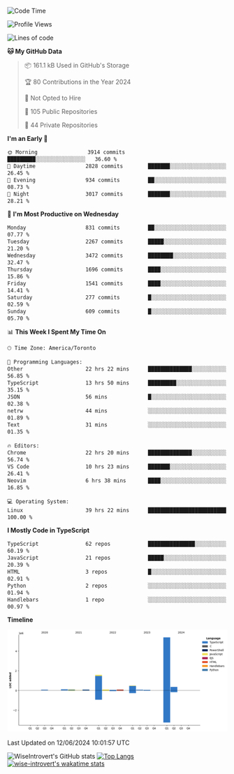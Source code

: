 <!--START_SECTION:waka-->
![Code Time](http://img.shields.io/badge/Code%20Time-1%2C708%20hrs%2019%20mins-blue)

![Profile Views](http://img.shields.io/badge/Profile%20Views-4-blue)

![Lines of code](https://img.shields.io/badge/From%20Hello%20World%20I%27ve%20Written-8.5%20million%20lines%20of%20code-blue)

**🐱 My GitHub Data** 

> 📦 161.1 kB Used in GitHub's Storage 
 > 
> 🏆 80 Contributions in the Year 2024
 > 
> 🚫 Not Opted to Hire
 > 
> 📜 105 Public Repositories 
 > 
> 🔑 44 Private Repositories 
 > 
**I'm an Early 🐤** 

```text
🌞 Morning                3914 commits        █████████░░░░░░░░░░░░░░░░   36.60 % 
🌆 Daytime                2828 commits        ███████░░░░░░░░░░░░░░░░░░   26.45 % 
🌃 Evening                934 commits         ██░░░░░░░░░░░░░░░░░░░░░░░   08.73 % 
🌙 Night                  3017 commits        ███████░░░░░░░░░░░░░░░░░░   28.21 % 
```
📅 **I'm Most Productive on Wednesday** 

```text
Monday                   831 commits         ██░░░░░░░░░░░░░░░░░░░░░░░   07.77 % 
Tuesday                  2267 commits        █████░░░░░░░░░░░░░░░░░░░░   21.20 % 
Wednesday                3472 commits        ████████░░░░░░░░░░░░░░░░░   32.47 % 
Thursday                 1696 commits        ████░░░░░░░░░░░░░░░░░░░░░   15.86 % 
Friday                   1541 commits        ████░░░░░░░░░░░░░░░░░░░░░   14.41 % 
Saturday                 277 commits         █░░░░░░░░░░░░░░░░░░░░░░░░   02.59 % 
Sunday                   609 commits         █░░░░░░░░░░░░░░░░░░░░░░░░   05.70 % 
```


📊 **This Week I Spent My Time On** 

```text
🕑︎ Time Zone: America/Toronto

💬 Programming Languages: 
Other                    22 hrs 22 mins      ██████████████░░░░░░░░░░░   56.85 % 
TypeScript               13 hrs 50 mins      █████████░░░░░░░░░░░░░░░░   35.15 % 
JSON                     56 mins             █░░░░░░░░░░░░░░░░░░░░░░░░   02.38 % 
netrw                    44 mins             ░░░░░░░░░░░░░░░░░░░░░░░░░   01.89 % 
Text                     31 mins             ░░░░░░░░░░░░░░░░░░░░░░░░░   01.35 % 

🔥 Editors: 
Chrome                   22 hrs 20 mins      ██████████████░░░░░░░░░░░   56.74 % 
VS Code                  10 hrs 23 mins      ███████░░░░░░░░░░░░░░░░░░   26.41 % 
Neovim                   6 hrs 38 mins       ████░░░░░░░░░░░░░░░░░░░░░   16.85 % 

💻 Operating System: 
Linux                    39 hrs 22 mins      █████████████████████████   100.00 % 
```

**I Mostly Code in TypeScript** 

```text
TypeScript               62 repos            ███████████████░░░░░░░░░░   60.19 % 
JavaScript               21 repos            █████░░░░░░░░░░░░░░░░░░░░   20.39 % 
HTML                     3 repos             █░░░░░░░░░░░░░░░░░░░░░░░░   02.91 % 
Python                   2 repos             ░░░░░░░░░░░░░░░░░░░░░░░░░   01.94 % 
Handlebars               1 repo              ░░░░░░░░░░░░░░░░░░░░░░░░░   00.97 % 
```



**Timeline**

![Lines of Code chart](https://raw.githubusercontent.com/wise-introvert/wise-introvert/master/assets/bar_graph.png)


 Last Updated on 12/06/2024 10:01:57 UTC
<!--END_SECTION:waka-->

![WiseIntrovert's GitHub stats](https://github-readme-stats.vercel.app/api?username=wise-introvert&count_private=true&show_icons=true)
[![Top Langs](https://github-readme-stats.vercel.app/api/top-langs/?username=wise-introvert&langs_count=10)](https://github.com/anuraghazra/github-readme-stats)
[![wise-introvert's wakatime stats](https://github-readme-stats.vercel.app/api/wakatime?username=wiseintrovert)](https://github.com/anuraghazra/github-readme-stats)

